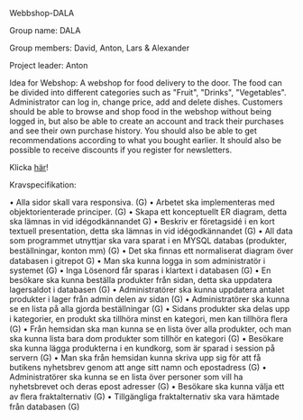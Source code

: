Webbshop-DALA

Group name: DALA

Group members: David, Anton, Lars & Alexander

Project leader: Anton

Idea for Webshop: A webshop for food delivery to the door. The food can be divided into different categories such as "Fruit", "Drinks", "Vegetables". Administrator can log in, change price, add and delete dishes. Customers should be able to browse and shop food in the webshop without being logged in, but also be able to create an account and track their purchases and see their own purchase history. You should also be able to get recommendations according to what you bought earlier. It should also be possible to receive discounts if you register for newsletters.

Klicka [här](https://antonwelliver.github.io/Webbshop-DALA/)!

Kravspecifikation:

• Alla sidor skall vara responsiva. (G)
• Arbetet ska implementeras med objektorienterade principer. (G)
• Skapa ett konceptuellt ER diagram, detta ska lämnas in vid idégodkännandet G)
• Beskriv er företagsidé i en kort textuell presentation, detta ska lämnas in vid idégodkännandet (G)
• All data som programmet utnyttjar ska vara sparat i en MYSQL databas (produkter, beställningar, konton mm) (G)
• Det ska ﬁnnas ett normaliserat diagram över databasen i gitrepot G)
• Man ska kunna logga in som administratör i systemet (G)
• Inga Lösenord får sparas i klartext i databasen (G)
• En besökare ska kunna beställa produkter från sidan, detta ska uppdatera lagersaldot i databasen (G)
• Administratörer ska kunna uppdatera antalet produkter i lager från admin delen av sidan (G)
• Administratörer ska kunna se en lista på alla gjorda beställningar (G)
• Sidans produkter ska delas upp i kategorier, en produkt ska tillhöra minst en kategori, men kan tillhöra ﬂera (G)
• Från hemsidan ska man kunna se en lista över alla produkter, och man ska kunna lista bara dom produkter som tillhör en kategori (G)
• Besökare ska kunna lägga produkterna i en kundkorg, som är sparad i session på servern (G)
• Man ska från hemsidan kunna skriva upp sig för att få butikens nyhetsbrev genom att ange sitt namn och epostadress (G)
• Administratörer ska kunna se en lista över personer som vill ha nyhetsbrevet och deras epost adresser (G)
• Besökare ska kunna välja ett av ﬂera fraktalternativ (G)
• Tillgängliga fraktalternativ ska vara hämtade från databasen (G)
